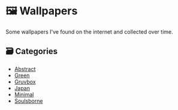 # 🖼️ Wallpapers

Some wallpapers I've found on the internet and collected over time.

## 🗃️ Categories

<!-- AUTOMATED BLOCK START -->

- [Abstract](./wallpapers/abstract/README.md)
- [Green](./wallpapers/green/README.md)
- [Gruvbox](./wallpapers/gruvbox/README.md)
- [Japan](./wallpapers/japan/README.md)
- [Minimal](./wallpapers/minimal/README.md)
- [Soulsborne](./wallpapers/soulsborne/README.md)

<!-- AUTOMATED BLOCK END -->
